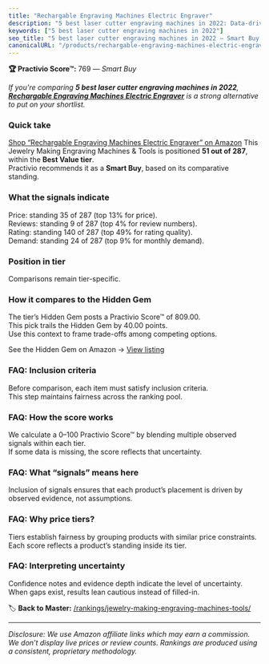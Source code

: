 ```yaml
---
title: "Rechargable Engraving Machines Electric Engraver"
description: "5 best laser cutter engraving machines in 2022: Data-driven within Best Value ranking using the Practivio Score™. Positioned by quality, value, demand, findabi…"
keywords: ["5 best laser cutter engraving machines in 2022"]
seo_title: "5 best laser cutter engraving machines in 2022 — Smart Buy Best Value (2025)"
canonicalURL: "/products/rechargable-engraving-machines-electric-engraver-B09185H4PM/"
---
```


**🏆 Practivio Score™:** 769 — _Smart Buy_


*If you're comparing **5 best laser cutter engraving machines in 2022**, **[Rechargable Engraving Machines Electric Engraver](https://www.amazon.com/dp/B09185H4PM?tag=practivio-20)** is a strong alternative to put on your shortlist.*
### Quick take
[Shop “Rechargable Engraving Machines Electric Engraver” on Amazon](https://www.amazon.com/dp/B09185H4PM?tag=practivio-20)
This Jewelry Making Engraving Machines & Tools is positioned **51 out of 287**, within the **Best Value tier**.  
Practivio recommends it as a **Smart Buy**, based on its comparative standing.

### What the signals indicate
Price: standing 35 of 287 (top 13% for price).  
Reviews: standing 9 of 287 (top 4% for review numbers).  
Rating: standing 140 of 287 (top 49% for rating quality).  
Demand: standing 24 of 287 (top 9% for monthly demand).

### Position in tier
Comparisons remain tier-specific.

### How it compares to the Hidden Gem
The tier’s Hidden Gem posts a Practivio Score™ of 809.00.  
This pick trails the Hidden Gem by 40.00 points.  
Use this context to frame trade-offs among competing options.  

See the Hidden Gem on Amazon → [View listing](https://www.amazon.com/dp/B077Y86FKJ?tag=practivio-20)

### FAQ: Inclusion criteria
Before comparison, each item must satisfy inclusion criteria.  
This step maintains fairness across the ranking pool.

### FAQ: How the score works
We calculate a 0–100 Practivio Score™ by blending multiple observed signals within each tier.  
If some data is missing, the score reflects that uncertainty.

### FAQ: What “signals” means here
Inclusion of signals ensures that each product’s placement is driven by observed evidence, not assumptions.

### FAQ: Why price tiers?
Tiers establish fairness by grouping products with similar price constraints.  
Each score reflects a product’s standing inside its tier.

### FAQ: Interpreting uncertainty
Confidence notes and evidence depth indicate the level of uncertainty.  
When gaps exist, results lean cautious instead of filled-in.


🏷️ **Back to Master:** [/rankings/jewelry-making-engraving-machines-tools/](/rankings/jewelry-making-engraving-machines-tools/)

---
_Disclosure: We use Amazon affiliate links which may earn a commission. We don’t display live prices or review counts. Rankings are produced using a consistent, proprietary methodology._
